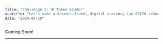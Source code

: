 ```yaml
---
title: "Challenge 2: 🏵 Token Vendor"
subtitle: "Let's make a decentralized, digital currency (an ERC20 token). Then, let's build an unstoppable vending machine that will buy and sell the currency."
data: "2024-04-20"
---
```


Coming Soon!

---
